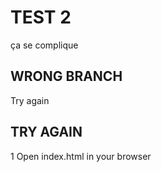 # TEST 2

ça se complique

## WRONG BRANCH

Try again

## TRY AGAIN

1 Open index.html in your browser